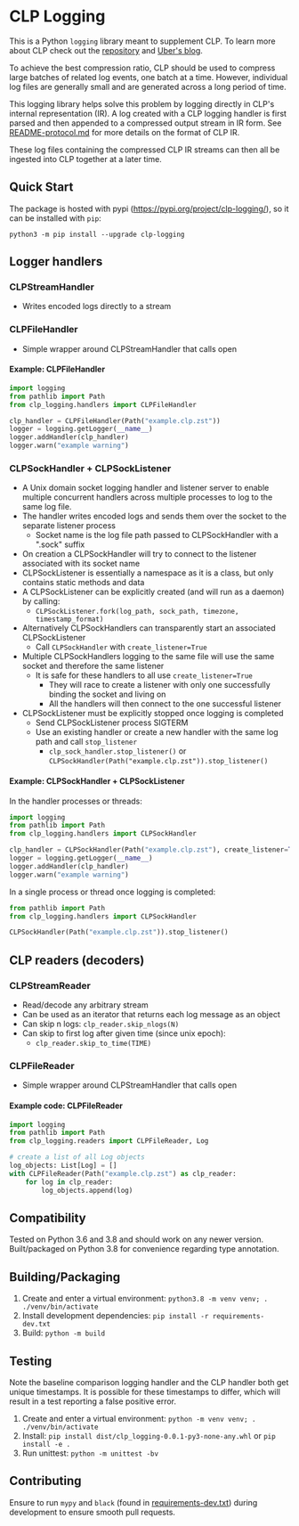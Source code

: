 # CLP Logging
This is a Python `logging` library meant to supplement CLP. To learn more about
CLP check out the [repository][0] and [Uber's blog][1].

To achieve the best compression ratio, CLP should be used to compress large
batches of related log events, one batch at a time. However, individual log
files are generally small and are generated across a long period of time.

This logging library helps solve this problem by logging directly in CLP's
internal representation (IR). A log created with a CLP logging handler is first
parsed and then appended to a compressed output stream in IR form.
See [README-protocol.md](README-protocol.md) for more details on the format of
CLP IR.

These log files containing the compressed CLP IR streams can then all be
ingested into CLP together at a later time.

[0]: https://github.com/y-scope/clp
[1]: https://www.uber.com/blog/reducing-logging-cost-by-two-orders-of-magnitude-using-clp/

## Quick Start
The package is hosted with pypi (https://pypi.org/project/clp-logging/), so it
can be installed with `pip`:

`python3 -m pip install --upgrade clp-logging`

## Logger handlers
### CLPStreamHandler
- Writes encoded logs directly to a stream
### CLPFileHandler
- Simple wrapper around CLPStreamHandler that calls open
#### Example: CLPFileHandler
```python
import logging
from pathlib import Path
from clp_logging.handlers import CLPFileHandler

clp_handler = CLPFileHandler(Path("example.clp.zst"))
logger = logging.getLogger(__name__)
logger.addHandler(clp_handler)
logger.warn("example warning")
```

### CLPSockHandler + CLPSockListener
- A Unix domain socket logging handler and listener server to enable multiple
  concurrent handlers across multiple processes to log to the same log file.
- The handler writes encoded logs and sends them over the socket to the
  separate listener process
    - Socket name is the log file path passed to CLPSockHandler with a ".sock"
      suffix
- On creation a CLPSockHandler will try to connect to the listener associated
  with its socket name
- CLPSockListener is essentially a namespace as it is a class, but only
  contains static methods and data
- A CLPSockListener can be explicitly created (and will run as a daemon) by
  calling:
    - `CLPSockListener.fork(log_path, sock_path, timezone, timestamp_format)`
- Alternatively CLPSockHandlers can transparently start an associated
  CLPSockListener
    - Call `CLPSockHandler` with `create_listener=True`
- Multiple CLPSockHandlers logging to the same file will use the same socket
  and therefore the same listener
    - It is safe for these handlers to all use `create_listener=True`
        - They will race to create a listener with only one successfully
          binding the socket and living on
        - All the handlers will then connect to the one successful listener
- CLPSockListener must be explicitly stopped once logging is completed
    - Send CLPSockListener process SIGTERM
    - Use an existing handler or create a new handler with the same log path
      and call `stop_listener`
        - `clp_sock_handler.stop_listener()` or
          `CLPSockHandler(Path("example.clp.zst")).stop_listener()`

#### Example: CLPSockHandler + CLPSockListener
In the handler processes or threads:
```python
import logging
from pathlib import Path
from clp_logging.handlers import CLPSockHandler

clp_handler = CLPSockHandler(Path("example.clp.zst"), create_listener=True)
logger = logging.getLogger(__name__)
logger.addHandler(clp_handler)
logger.warn("example warning")
```
In a single process or thread once logging is completed:
```python
from pathlib import Path
from clp_logging.handlers import CLPSockHandler

CLPSockHandler(Path("example.clp.zst")).stop_listener()
```

## CLP readers (decoders)
### CLPStreamReader
- Read/decode any arbitrary stream
- Can be used as an iterator that returns each log message as an object
- Can skip n logs: `clp_reader.skip_nlogs(N)`
- Can skip to first log after given time (since unix epoch):
    - `clp_reader.skip_to_time(TIME)`

### CLPFileReader
- Simple wrapper around CLPStreamHandler that calls open

#### Example code: CLPFileReader
```python
import logging
from pathlib import Path
from clp_logging.readers import CLPFileReader, Log

# create a list of all Log objects
log_objects: List[Log] = []
with CLPFileReader(Path("example.clp.zst") as clp_reader:
    for log in clp_reader:
        log_objects.append(log)
```

## Compatibility
Tested on Python 3.6 and 3.8 and should work on any newer version.
Built/packaged on Python 3.8 for convenience regarding type annotation.

## Building/Packaging
1. Create and enter a virtual environment:
    `python3.8 -m venv venv; . ./venv/bin/activate`
2. Install development dependencies:
    `pip install -r requirements-dev.txt`
3. Build:
    `python -m build`

## Testing
Note the baseline comparison logging handler and the CLP handler both get
unique timestamps. It is possible for these timestamps to differ, which will
result in a test reporting a false positive error.
1. Create and enter a virtual environment:
    `python -m venv venv; .  ./venv/bin/activate`
2. Install:
    `pip install dist/clp_logging-0.0.1-py3-none-any.whl` or `pip install -e .`
3. Run unittest:
    `python -m unittest -bv`

## Contributing
Ensure to run `mypy` and `black` (found in
[requirements-dev.txt](requirements-dev.txt)) during development to ensure
smooth pull requests.
